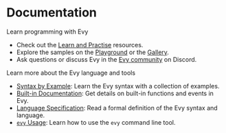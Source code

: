 # Documentation

Learn programming with Evy

- Check out the [Learn and Practise] resources.
- Explore the samples on the [Playground] or the [Gallery].
- Ask questions or discuss Evy in the [Evy community] on Discord.

Learn more about the Evy language and tools

- [Syntax by Example](syntax_by_example.md): Learn the Evy syntax with a collection of examples.
- [Built-in Documentation](builtins.md): Get details on built-in functions and events in Evy.
- [Language Specification](spec.md): Read a formal definition of the Evy syntax and language.
- [`evy` Usage](usage.md): Learn how to use the `evy` command line tool.

[Learn and Practise]: https://github.com/evylang/evy/wiki
[Playground]: https://play.evy.dev
[Gallery]: https://github.com/evylang/evy/wiki/gallery
[Evy community]: https://discord.evy.dev
